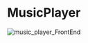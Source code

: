 # MusicPlayer
![music_player_FrontEnd](https://user-images.githubusercontent.com/52064346/132561928-5f702aac-2f02-45db-b21a-f6b18a6c673c.jpg)
